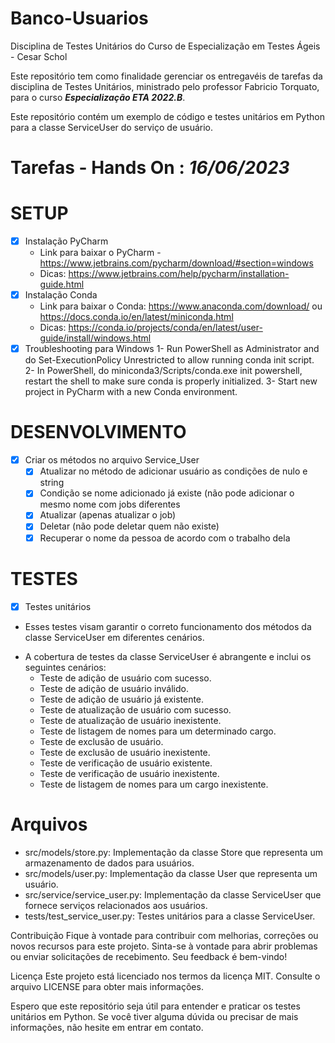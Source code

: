 # Banco-Usuarios
Disciplina de Testes Unitários do Curso de Especialização em Testes Ágeis - Cesar Schol

Este repositório tem como finalidade gerenciar os entregavéis de tarefas da disciplina de Testes Unitários, ministrado pelo professor Fabricio Torquato, para o curso ***Especialização ETA 2022.B***.

Este repositório contém um exemplo de código e testes unitários em Python para a classe ServiceUser do serviço de usuário.

# Tarefas - Hands On : ***16/06/2023***
# SETUP
- [x] Instalação PyCharm 
    - Link para baixar o PyCharm - https://www.jetbrains.com/pycharm/download/#section=windows
    - Dicas: https://www.jetbrains.com/help/pycharm/installation-guide.html
- [x] Instalação Conda
    - Link para baixar o Conda:  https://www.anaconda.com/download/ ou https://docs.conda.io/en/latest/miniconda.html
    - Dicas: https://conda.io/projects/conda/en/latest/user-guide/install/windows.html
- [x] Troubleshooting para Windows
    1- Run PowerShell as Administrator and do Set-ExecutionPolicy Unrestricted to allow running conda init script. 
    2- In PowerShell, do miniconda3/Scripts/conda.exe init powershell, restart the shell to make sure conda is properly initialized. 
    3- Start new project in PyCharm with a new Conda environment.

# DESENVOLVIMENTO
- [x] Criar os métodos no arquivo Service_User 
  - [x] Atualizar no método de adicionar usuário as condições de nulo e string
  - [x] Condição se nome adicionado já existe (não pode adicionar o mesmo nome com jobs diferentes
  - [x] Atualizar (apenas atualizar o job)
  - [x] Deletar (não pode deletar quem não existe)
  - [x] Recuperar o nome da pessoa de acordo com o trabalho dela

# TESTES
- [x] Testes unitários
* Esses testes visam garantir o correto funcionamento dos métodos da classe ServiceUser em diferentes cenários.
- A cobertura de testes da classe ServiceUser é abrangente e inclui os seguintes cenários:
    * Teste de adição de usuário com sucesso.
    * Teste de adição de usuário inválido.
    * Teste de adição de usuário já existente.
    * Teste de atualização de usuário com sucesso.
    * Teste de atualização de usuário inexistente.
    * Teste de listagem de nomes para um determinado cargo.
    * Teste de exclusão de usuário.
    * Teste de exclusão de usuário inexistente.
    * Teste de verificação de usuário existente.
    * Teste de verificação de usuário inexistente.
    * Teste de listagem de nomes para um cargo inexistente.
 
# Arquivos
- src/models/store.py: Implementação da classe Store que representa um armazenamento de dados para usuários.
- src/models/user.py: Implementação da classe User que representa um usuário.
- src/service/service_user.py: Implementação da classe ServiceUser que fornece serviços relacionados aos usuários.
- tests/test_service_user.py: Testes unitários para a classe ServiceUser.

Contribuição
Fique à vontade para contribuir com melhorias, correções ou novos recursos para este projeto. Sinta-se à vontade para abrir problemas ou enviar solicitações de recebimento. Seu feedback é bem-vindo!

Licença
Este projeto está licenciado nos termos da licença MIT. Consulte o arquivo LICENSE para obter mais informações.

Espero que este repositório seja útil para entender e praticar os testes unitários em Python. Se você tiver alguma dúvida ou precisar de mais informações, não hesite em entrar em contato.
